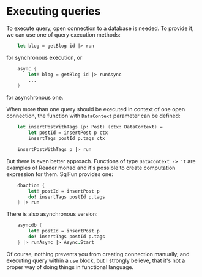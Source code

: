 # Executing queries

To execute query, open connection to a database is needed. To provide it, we can use one of query execution methods:
```fsharp 
    let blog = getBlog id |> run
```
for synchronous execution, or
```fsharp 
    async {
        let! blog = getBlog id |> runAsync
        ...
    }
```
for asynchronous one.

When more than one query should be executed in context of one open connection, the function with `DataContext` parameter can be defined:
```fsharp 
    let insertPostWithTags (p: Post) (ctx: DataContext) = 
        let postId = insertPost p ctx
        insertTags postId p.tags ctx

    insertPostWithTags p |> run
```
But there is even better approach. Functions of type `DataContext -> 't` are examples of Reader monad and it's possible to create computation expression for them. SqlFun provides one:
```fsharp 
    dbaction {
        let! postId = insertPost p
        do! insertTags postId p.tags 
    } |> run
```
There is also asynchronous version:
```fsharp 
    asyncdb {
        let! postId = insertPost p
        do! insertTags postId p.tags
    } |> runAsync |> Async.Start
```
Of course, nothing prevents you from creating connection manually, and executing query within a `use` block, but I strongly believe, that it's not a proper way of doing things in functional language.
